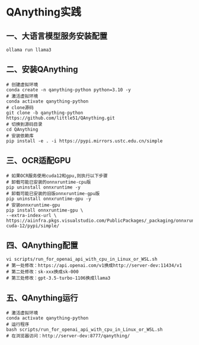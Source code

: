 # QAnything实践

## 一、大语言模型服务安装配置

```shell
ollama run llama3
```

## 二、安装QAnything

```shell
# 创建虚拟环境
conda create -n qanything-python python=3.10 -y
# 激活虚拟环境
conda activate qanything-python
# clone源码
git clone -b qanything-python https://github.com/little51/QAnything.git
# 切换到源码目录
cd QAnything
# 安装依赖库
pip install -e . -i https://pypi.mirrors.ustc.edu.cn/simple
```

## 三、OCR适配GPU

```shell
# 如果OCR服务使用cuda12和gpu,则执行以下步骤
# 卸载可能已安装的onnxruntime-cpu版
pip uninstall onnxruntime -y
# 卸载可能已安装的旧版onnxruntime-gpu版
pip uninstall onnxruntime-gpu -y
# 安装onnxruntime-gpu
pip install onnxruntime-gpu \
--extra-index-url \
https://aiinfra.pkgs.visualstudio.com/PublicPackages/_packaging/onnxruntime-cuda-12/pypi/simple/
```

## 四、QAnything配置

```shell
vi scripts/run_for_openai_api_with_cpu_in_Linux_or_WSL.sh
# 第一处修改：https://api.openai.com/v1换成http://server-dev:11434/v1
# 第二处修改：sk-xxx换成sk-000
# 第三处修改：gpt-3.5-turbo-1106换成llama3
```

## 五、QAnything运行
```shell
# 激活虚拟环境
conda activate qanything-python
# 运行程序
bash scripts/run_for_openai_api_with_cpu_in_Linux_or_WSL.sh
# 在浏览器访问：http://server-dev:8777/qanything/
```

